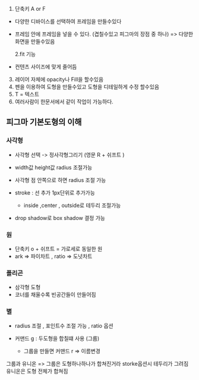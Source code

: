 1. 단축키 A or F

- 다양한 디바이스를 선택하여 프레임을 만들수있다
- 프레임 안에 프레임을 넣을 수 있다. (겹칠수있고 피그마의 장점 중 하나) => 다양한 화면을 만들수있음

  2.fit 기능

- 컨텐츠 사이즈에 맞게 줄어듬

3. 레이어 자체에 opacity나 Fill을 할수있음
4. 펜을 이용하여 도형을 만들수있고 도형을 디테일하게 수정 할수있음
5. T = 텍스트
6. 여러사람이 한문서에서 같이 작업이 가능하다.

## 피그마 기본도형의 이해

### 사각형

- 사각형 선택 -> 정사각형그리기 (영문 R + 쉬프트 )
- width값 height값 radius 조절가능
- 사각형 점 안쪽으로 하면 radius 조절 가능
- stroke : 선 추가 1px단위로 추가가능

  - inside ,center , outside로 테두리 조절가능

- drop shadow로 box shadow 결정 가능

### 원

- 단축키 o + 쉬프트 = 가로세로 동일한 원
- ark => 파이차트 , ratio => 도넛차트

### 폴리곤

- 삼각형 도형
- 코너를 채울수록 빈공간들이 만들어짐

### 별

- radius 조절 , 포인트수 조절 가능 , ratio 옵션

- 커맨드 g : 두도형을 합칠떄 사용 (그룹)
  - 그룹을 만들면 커맨드 r => 이름변경

그룹과 유니온 => 그룹은 도형하나하나가 합쳐진거라 storke옵션시 테두리가 그려짐 유니온은 도형 전체가 합쳐짐
